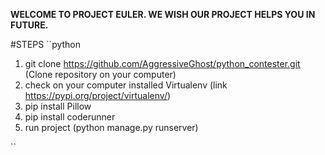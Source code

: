 **WELCOME TO PROJECT EULER. WE WISH OUR PROJECT HELPS YOU IN FUTURE.**



#STEPS
``python
  1) git clone https://github.com/AggressiveGhost/python_contester.git (Clone repository on your computer)
  2) check on your computer installed Virtualenv (link https://pypi.org/project/virtualenv/)
  3) pip install Pillow
  4) pip install coderunner
  4) run project (python manage.py runserver) 

``

